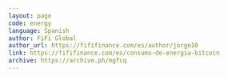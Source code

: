 ```yaml
---
layout: page
code: energy
language: Spanish
author: FiFi Global
author_url: https://fififinance.com/es/author/jorge10
link: https://fififinance.com/es/consumo-de-energia-bitcoin
archive: https://archive.ph/mgfcq
---
```

